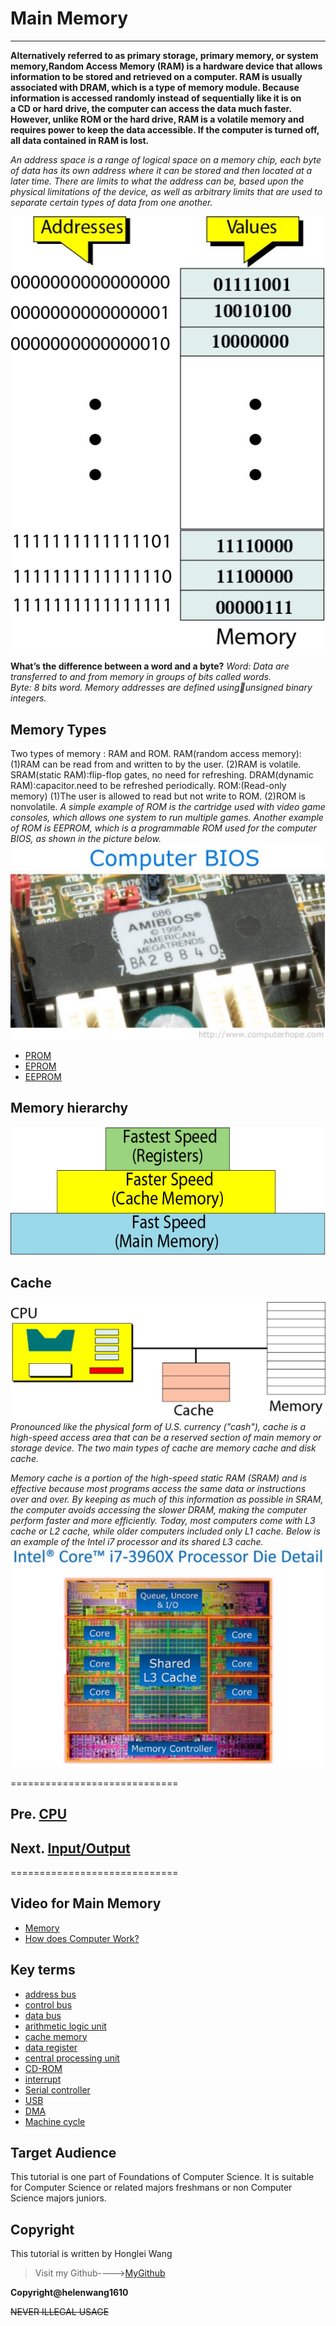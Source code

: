 
# Main Memory

-----------------------------------------------------------

**Alternatively referred to as primary storage, primary memory, or system memory,Random Access Memory (RAM) is a hardware device that allows information to be stored and retrieved on a computer. RAM is usually associated with DRAM, which is a type of memory module. Because information is accessed randomly instead of sequentially like it is on a CD or hard drive, the computer can access the data much faster. However, unlike ROM or the hard drive, RAM is a volatile memory and requires power to keep the data accessible. If the computer is turned off, all data contained in RAM is lost.**

*An address space is a range of logical space on a memory chip, each byte of data has its own address where it can be stored and then located at a later time. There are limits to what the address can be, based upon the physical limitations of the device, as well as arbitrary limits that are used to separate certain types of data from one another.*

![Address space](Address_space.jpg)

**What’s the difference between a word and a byte?**
*Word: Data are transferred to and from memory in groups of bits called words.   
Byte: 8 bits word.*
*Memory addresses are defined usingunsigned binary integers.*

## Memory Types

Two types of memory : RAM and ROM.
RAM(random access memory):
(1)RAM can be read from and written to by the user.
(2)RAM is volatile.
SRAM(static RAM):flip-flop gates, no need for refreshing.
DRAM(dynamic RAM):capacitor.need to be refreshed periodically.
ROM:(Read-only memory)
(1)The user is allowed to read but not write to ROM.
(2)ROM is nonvolatile.
*A simple example of ROM is the cartridge used with video game consoles, which allows one system to run multiple games. Another example of ROM is EEPROM, which is a programmable ROM used for the computer BIOS, as shown in the picture below.*
![BIOS](BIOS.jpg)
+ [PROM](https://en.wikipedia.org/wiki/Prom_(disambiguation))
+ [EPROM](https://en.wikipedia.org/wiki/EPROM)
+ [EEPROM](https://en.wikipedia.org/wiki/EEPROM)

## Memory hierarchy
![Memory hierarchy](Memory_hierarchy.jpg)

## Cache
![Cache](Cache.jpg)
*Pronounced like the physical form of U.S. currency ("cash"), cache is a high-speed access area that can be a reserved section of main memory or storage device. The two main types of cache are memory cache and disk cache.*

*Memory cache is a portion of the high-speed static RAM (SRAM) and is effective because most programs access the same data or instructions over and over. By keeping as much of this information as possible in SRAM, the computer avoids accessing the slower DRAM, making the computer perform faster and more efficiently. Today, most computers come with L3 cache or L2 cache, while older computers included only L1 cache. Below is an example of the Intel i7 processor and its shared L3 cache.*
![Memory Cache](Memory_Cache.jpg)

=============================
## Pre. [CPU](CPU.md)

## Next. [Input/Output](IO.md)

=============================

## **Video for Main Memory** 

* [Memory](https://www.youtube.com/watch?v=T4VVC3eeZI0)
* [How does Computer Work?](https://www.youtube.com/watch?v=DKGZlaPlVLY)

## **Key terms**

+ [address bus](https://en.wikipedia.org/wiki/Address_bus)
+ [control bus](https://en.wikipedia.org/wiki/Control_bus)
+ [data bus](https://en.wikipedia.org/wiki/Databus)
+ [arithmetic logic unit](https://en.wikipedia.org/wiki/Arithmetic_logic_unit)
+ [cache memory](https://en.wikipedia.org/wiki/CPU_cache)
+ [data register](https://en.wikipedia.org/wiki/Memory_buffer_register)
+ [central processing unit](https://en.wikipedia.org/wiki/Central_processing_unit)
+ [CD-ROM](https://en.wikipedia.org/wiki/CD-ROM)
+ [interrupt](https://en.wikipedia.org/wiki/Interrupt)
+ [Serial controller](https://en.wikipedia.org/w/index.php?title=Serial_Communication_Controller&redirect=no)
+ [USB](https://en.wikipedia.org/wiki/USB)
+ [DMA](https://en.wikipedia.org/wiki/DMA)
+ [Machine cycle](https://en.wikipedia.org/wiki/Instruction_cycle)


## **Target Audience**

This tutorial is one part of Foundations of Computer Science. It is suitable for Computer Science or related majors freshmans or non Computer Science majors  juniors.

## **Copyright**

This tutorial is written by Honglei Wang

>Visit my Github---->[MyGithub](https://github.com/helenwang1610)

**Copyright@helenwang1610**

~~NEVER ILLEGAL USAGE~~
